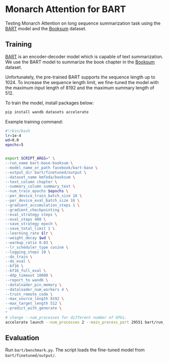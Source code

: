 # Monarch Attention for BART

Testing Monarch Attention on long sequence summarization task using the [BART](https://huggingface.co/facebook/bart-base) model and the [Booksum](https://huggingface.co/datasets/kmfoda/booksum) dataset.

## Training

[BART](https://huggingface.co/facebook/bart-base) is an encoder-decoder model which is capable of text summarization.
We use the BART model to summarize the book chapter in the [Booksum](https://huggingface.co/datasets/kmfoda/booksum) dataset.

Unfortunately, the pre-trained BART supports the sequence length up to 1024. To increase the sequence length limit, we fine-tuned the model with the maximum input length of 8192 and the maximum summary length of 512.

To train the model, install packages below:
```bash
pip install wandb datasets accelerate
```

Example training command:
```bash
#!/bin/bash
lr=1e-4
wd=0.0
epochs=5


export SCRIPT_ARGS=" \
--run_name bart-base-booksum \
--model_name_or_path facebook/bart-base \
--output_dir bart/finetuned/output \
--dataset_name kmfoda/booksum \
--text_column chapter \
--summary_column summary_text \
--num_train_epochs $epochs \
--per_device_train_batch_size 16 \
--per_device_eval_batch_size 16 \
--gradient_accumulation_steps 1 \
--gradient_checkpointing \
--eval_strategy steps \
--eval_steps 400 \
--save_strategy epoch \
--save_total_limit 1 \
--learning_rate $lr \
--weight_decay $wd \
--warmup_ratio 0.03 \
--lr_scheduler_type cosine \
--logging_steps 10 \
--do_train \
--do_eval \
--bf16 \
--bf16_full_eval \
--ddp_timeout 10800 \
--report_to wandb \
--dataloader_pin_memory \
--dataloader_num_workers 4 \
--trust_remote_code \
--max_source_length 8192 \
--max_target_length 512 \
--predict_with_generate \
"
# change --num_processes for different number of GPUs.
accelerate launch --num_processes 2 --main_process_port 29551 bart/run_summarization.py $SCRIPT_ARGS
```

## Evaluation

Run `bart/benchmark.py`. The script loads the fine-tuned model from `bart/finetuned/output/`.
